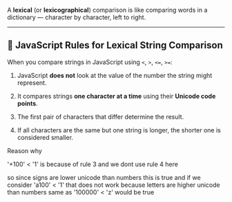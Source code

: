 
A **lexical** (or **lexicographical**) comparison is like comparing words in a dictionary — character by character, left to right.

---

## 📜 JavaScript Rules for Lexical String Comparison
When you compare strings in JavaScript using `<`, `>`, `<=`, `>=`:

1. JavaScript **does not** look at the value of the number the string might represent.
    
2. It compares strings **one character at a time** using their **Unicode code points**.
    
3. The first pair of characters that differ determine the result.
    
4. If all characters are the same but one string is longer, the shorter one is considered smaller.


Reason why 

'+100' < '1' is because of rule 3 and we dont use rule 4 here

so since signs are lower unicode than numbers this is true
and if we consider 'a100' < '1'  that does not work because letters are higher unicode than numbers same as '100000' < 'z' would be true